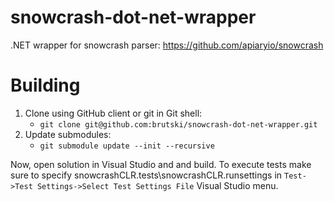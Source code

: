 snowcrash-dot-net-wrapper
=========================

.NET wrapper for snowcrash parser: https://github.com/apiaryio/snowcrash

# Building

1. Clone using GitHub client or git in Git shell:
	* `git clone git@github.com:brutski/snowcrash-dot-net-wrapper.git`
2. Update submodules:
	* `git submodule update --init --recursive`

Now, open solution in Visual Studio and and build.
To execute tests make sure to specify snowcrashCLR.tests\snowcrashCLR.runsettings 
in `Test->Test Settings->Select Test Settings File` Visual Studio menu.



